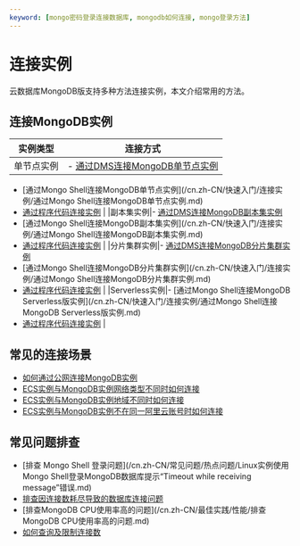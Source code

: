 ```yaml
---
keyword: [mongo密码登录连接数据库, mongodb如何连接, mongo登录方法]
---
```


# 连接实例

云数据库MongoDB版支持多种方法连接实例，本文介绍常用的方法。

## 连接MongoDB实例

|实例类型|连接方式|
|----|----|
|单节点实例|-   [通过DMS连接MongoDB单节点实例](/cn.zh-CN/快速入门/连接实例/通过DMS连接MongoDB单节点实例.md)
-   [通过Mongo Shell连接MongoDB单节点实例](/cn.zh-CN/快速入门/连接实例/通过Mongo Shell连接MongoDB单节点实例.md)
-   [通过程序代码连接实例](/cn.zh-CN/快速入门/连接实例/通过程序代码连接MongoDB实例.md) |
|副本集实例|-   [通过DMS连接MongoDB副本集实例](/cn.zh-CN/快速入门/连接实例/通过DMS连接MongoDB副本集实例.md)
-   [通过Mongo Shell连接MongoDB副本集实例](/cn.zh-CN/快速入门/连接实例/通过Mongo Shell连接MongoDB副本集实例.md)
-   [通过程序代码连接实例](/cn.zh-CN/快速入门/连接实例/通过程序代码连接MongoDB实例.md) |
|分片集群实例|-   [通过DMS连接MongoDB分片集群实例](/cn.zh-CN/快速入门/连接实例/通过DMS连接MongoDB分片集群实例.md)
-   [通过Mongo Shell连接MongoDB分片集群实例](/cn.zh-CN/快速入门/连接实例/通过Mongo Shell连接MongoDB分片集群实例.md)
-   [通过程序代码连接实例](/cn.zh-CN/快速入门/连接实例/通过程序代码连接MongoDB实例.md) |
|Serverless实例|-   [通过Mongo Shell连接MongoDB Serverless版实例](/cn.zh-CN/快速入门/连接实例/通过Mongo Shell连接MongoDB Serverless版实例.md)
-   [通过程序代码连接实例]() |

## 常见的连接场景

-   [如何通过公网连接MongoDB实例](/cn.zh-CN/用户指南/连接实例/如何通过公网连接MongoDB实例.md)
-   [ECS实例与MongoDB实例网络类型不同时如何连接](/cn.zh-CN/用户指南/连接实例/ECS实例与MongoDB实例网络类型不同时如何连接.md)
-   [ECS实例与MongoDB实例地域不同时如何连接](/cn.zh-CN/用户指南/连接实例/ECS实例与MongoDB实例地域不同时如何连接.md)
-   [ECS实例与MongoDB实例不在同一阿里云账号时如何连接](/cn.zh-CN/用户指南/连接实例/ECS实例与MongoDB实例不在同一阿里云账号时如何连接.md)

## 常见问题排查

-   [排查 Mongo Shell 登录问题](/cn.zh-CN/常见问题/热点问题/Linux实例使用Mongo Shell登录MongoDB数据库提示“Timeout while receiving message”错误.md)
-   [排查因连接数耗尽导致的数据库连接问题](/cn.zh-CN/常见问题/热点问题/MongoDB实例连接数耗尽导致数据库连接失败.md)
-   [排查MongoDB CPU使用率高的问题](/cn.zh-CN/最佳实践/性能/排查MongoDB CPU使用率高的问题.md)
-   [如何查询及限制连接数](/cn.zh-CN/常见问题/热点问题/如何查询及限制MongoDB实例的连接数.md)

